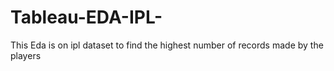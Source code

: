 # Tableau-EDA-IPL-
This Eda is on ipl dataset to find the highest number of records made by the players
